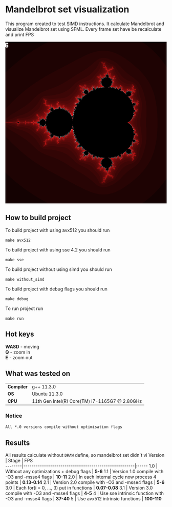 # Mandelbrot set visualization #

This program created to test SIMD instructions. It calculate Mandelbrot and visualize Mandelbrot set using SFML. 
Every frame set have be recalculate and print FPS 

![Mandelbrot set](/Output/MandelbrotImage.png)

## How to build project ##
To build project with using avx512 you should run
```
make avx512
```
To build project with using sse 4.2 you should run
```
make sse
```
To build project without using simd you should run
```
make without_simd
```
To build project with debug flags you should run
```
make debug
```

To run project run
```
make run
```

## Hot keys ##
**WASD**   - moving\
**Q**      - zoom in\
**E**      - zoom out

## What was tested on
 |||
-------------------|-
**Compiler**           | g++ 11.3.0 
**OS**                 | Ubuntu 11.3.0 
**CPU**                | 11th Gen Intel(R) Core(TM) i7-1165G7 @ 2.80GHz

### Notice ##
    All *.0 versions compile without optimisation flags

## Results ##
All results calculate without `DRAW` define, so mandelbrot set didn`t vi 
Version | Stage                                                | FPS   
--------|------------------------------------------------------|:-----
1.0     | Without any optimizations + debug flags              | **5-6**
1.1     | Version 1.0 compile with -O3 and -msse4 flags        | **10-11**
2.0     | In each internal cycle now process 4 points          | **0.13-0.14**
2.1     | Version 2.0 compile with -O3 and -msse4 flags        | **5-6**
3.0     | Each for(i = 0, ..., 3) put in functions             | **0.07-0.08**
3.1     | Version 3.0 compile with -O3 and -msse4 flags        | **4-5**
4       | Use sse intrinsic function with -O3 and -msse4 flags | **37-40**
5       | Use avx512 intrinsic functions                       | **100-110**